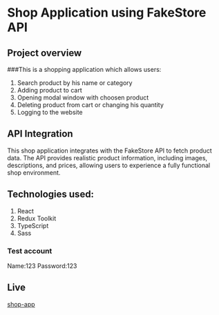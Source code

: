 # Shop Application using FakeStore API

## Project overview
###This is a shopping application which allows users:
1. Search product by his name or category
2. Adding product to cart
3. Opening modal window with choosen product
4. Deleting product from cart or changing his quantity
5. Logging to the website

## API Integration
This shop application integrates with the FakeStore API to fetch product data. The API provides realistic product information, including images, descriptions, and prices, allowing users to experience a fully functional shop environment.

## Technologies used:
1. React
2. Redux Toolkit
3. TypeScript
4. Sass

### Test account 
Name:123
Password:123

## Live
[shop-app](https://jakub6245-shop-app.netlify.app)

